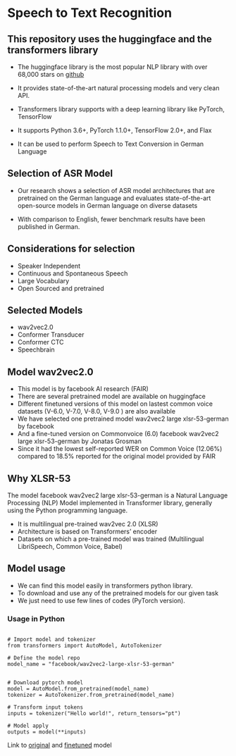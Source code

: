 # Speech to Text Recognition

## This repository uses the huggingface and the transformers library

- The huggingface library is the most popular NLP library with over 68,000 stars on [github](https://github.com/huggingface/transformers)
- It provides state-of-the-art natural processing models and very clean API.
  
- Transformers library supports with a deep learning library like PyTorch, TensorFlow

- It supports Python 3.6+, PyTorch 1.1.0+, TensorFlow 2.0+, and Flax
  
- It can be used to perform Speech to Text Conversion in German Language

## Selection of ASR Model

- Our research shows a selection of ASR model architectures that are pretrained on the German language and evaluates state-of-the-art open-source models in German language on diverse datasets

- With comparison to English, fewer benchmark results have been published in German.

## Considerations for selection

- Speaker Independent
- Continuous and Spontaneous Speech
- Large Vocabulary
- Open Sourced and pretrained

## Selected Models

- wav2vec2.0
- Conformer Transducer
- Conformer CTC
- Speechbrain
  
## Model wav2vec2.0

- This model is by facebook AI research (FAIR)
- There are several pretrained model are available on huggingface
- Different finetuned versions of this model on lastest common voice datasets (V-6.0, V-7.0, V-8.0, V-9.0 ) are also available
- We have selected one pretrained model wav2vec2 large xlsr-53-german by facebook
- And a fine-tuned version on Commonvoice (6.0) facebook wav2vec2 large xlsr-53-german by Jonatas Grosman
- Since it had the lowest self-reported WER on Common Voice (12.06%) compared to 18.5% reported for the original
model provided by FAIR

## Why XLSR-53

The model facebook wav2vec2 large xlsr-53-german is a Natural Language Processing (NLP) Model implemented in Transformer library, generally using the Python programming language.

- It is multilingual pre-trained wav2vec 2.0 (XLSR)
- Architecture is based on Transformers’ encoder
- Datasets on which a pre-trained model was trained (Multilingual LibriSpeech, Common Voice, Babel)

## Model usage

- We can find this model easily in transformers python library.
- To download and use any of the pretrained models for our given task
- We  just need to use few lines of codes (PyTorch version).

### Usage in Python

```````

# Import model and tokenizer
from transformers import AutoModel, AutoTokenizer 

# Define the model repo
model_name = "facebook/wav2vec2-large-xlsr-53-german" 


# Download pytorch model
model = AutoModel.from_pretrained(model_name)
tokenizer = AutoTokenizer.from_pretrained(model_name)

# Transform input tokens 
inputs = tokenizer("Hello world!", return_tensors="pt")

# Model apply
outputs = model(**inputs)

````````

Link to [original](https://huggingface.co/facebook/wav2vec2-large-xlsr-53-german) and [finetuned](https://huggingface.co/jonatasgrosman/wav2vec2-large-xlsr-53-german) model
